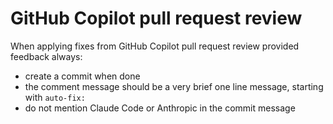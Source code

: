 # GitHub Copilot pull request review

When applying fixes from GitHub Copilot pull request review provided feedback always:

- create a commit when done
- the comment message should be a very brief one line message, starting with `auto-fix:`
- do not mention Claude Code or Anthropic in the commit message
